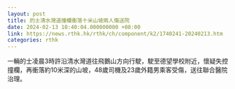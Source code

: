 ```yaml
---
layout: post
title: 的士清水灣道撞欄衝落十米山坡兩人傷送院
date: 2024-02-13 10:40:04.000000000 +08:00
link: https://news.rthk.hk/rthk/ch/component/k2/1740241-20240213.htm
categories: rthk
---
```


一輛的士凌晨3時許沿清水灣道往飛鵝山方向行駛，駛至德望學校附近，懷疑失控撞欄，再衝落約10米深的山坡，48歲司機及23歲外籍男乘客受傷，送往聯合醫院治理。
